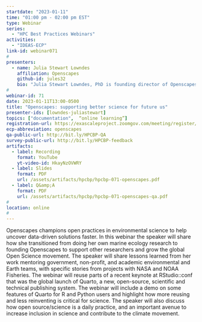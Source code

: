 ```yaml
---
startdate: "2023-01-11"
time: "01:00 pm - 02:00 pm EST"
type: Webinar
series:
  - "HPC Best Practices Webinars"
activities:
  - "IDEAS-ECP"
link-id: webinar071
#
presenters:
  - name: Julia Stewart Lowndes
    affiliation: Openscapes
    github-id: jules32
    bio: "Julia Stewart Lowndes, PhD is founding director of Openscapes. She is a marine ecologist and champion for making science more open, efficient, inclusive, and kind. Working at the intersection of actionable environmental science, data science, and open science, she is a Mozilla Fellow, National Science Foundation Better Scientific Software Fellow, and Senior Fellow at the National Center for Ecological Analysis and Synthesis (NCEAS) at the University of California Santa Barbara. Julia earned her PhD from Stanford University in 2012 studying drivers and impacts of Humboldt squid in a changing climate. Recent open science/R contributions include pieces in Scientific American, Nature, useR! Conference 2019, RStudio::Conf 2022, R for Excel Users, and the Tidy Data Illustrated Series."
#
webinar-id: 71
date: 2023-01-11T13:00-0500
title: "Openscapes: supporting better science for future us"
presenter-ids: [lowndes-juliastewart]
topics: ["documentation",  “online learning”]
registration-url: https://exascaleproject.zoomgov.com/meeting/register/vJIsf-6orjMoGA2DP-0K3a6mAjaWtMd50N8
ecp-abbreviation: openscapes
qa-public-url: http://bit.ly/HPCBP-QA
survey-public-url: http://bit.ly/HPCBP-feedback
artifacts:
  - label: Recording
    format: YouTube
    yt-video-id: HkayNzOVWRY
  - label: Slides
    format: PDF
    url: /assets/artifacts/hpcbp/hpcbp-071-openscapes.pdf
  - label: Q&amp;A
    format: PDF
    url: /assets/artifacts/hpcbp/hpcbp-071-openscapes-qa.pdf
#
location: online
#
---
```

Openscapes champions open practices in environmental science to help uncover data-driven solutions faster. In this webinar the speaker will share how she transitioned from doing her own marine ecology research to founding Openscapes to support other researchers and grow the global Open Science movement. The speaker will share lessons learned from her work mentoring government, non-profit, and academic environmental and Earth teams, with specific stories from projects with NASA and NOAA Fisheries. The webinar will reuse parts of a recent keynote at RStudio::conf that was the global launch of Quarto, a new, open-source, scientific and technical publishing system. The webinar will include a demo on some features of Quarto for R and Python users and highlight how more reusing and less reinventing is critical for science. The speaker will also discuss how open source/science is a daily practice, and an important avenue to increase inclusion in science and contribute to the climate movement.
